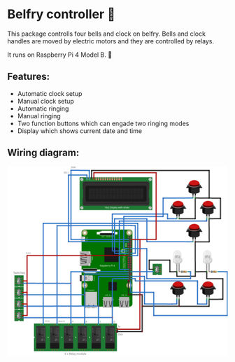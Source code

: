 # Belfry controller 🏫

This package controlls four bells and clock on belfry. Bells and clock handles are moved by electric motors and they are controlled by relays. 

It runs on Raspberry Pi 4 Model B. 🚀

## Features:
- Automatic clock setup
- Manual clock setup
- Automatic ringing
- Manual ringing
- Two function buttons which can engade two ringing modes
- Display which shows current date and time

## Wiring diagram:
![wiring diagram](images/wiring_diagram.png)



